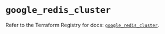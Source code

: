 # `google_redis_cluster`

Refer to the Terraform Registry for docs: [`google_redis_cluster`](https://registry.terraform.io/providers/hashicorp/google-beta/6.7.0/docs/resources/google_redis_cluster).
